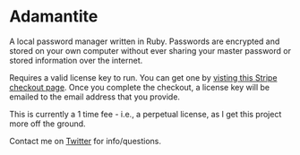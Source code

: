 <h1>Adamantite</h1>
<p>
  A local password manager written in Ruby. Passwords are encrypted and stored on your own
  computer without ever sharing your master password or stored information over the internet.
  
  Requires a valid license key to run. You can get one by [visting this Stripe checkout page](https://buy.stripe.com/dR6g1e6wo8Z46acaEF). Once you complete the checkout, a license key will be emailed to the email address that you provide.
  
  This is currently a 1 time fee - i.e., a perpetual license, as I get this project more off the ground.  
</p>
<p>
  Contact me on <a href='https://twitter.com/jakebruemmer'>Twitter</a> for info/questions.
</p>
